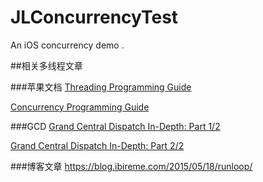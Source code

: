 # JLConcurrencyTest
An iOS concurrency demo . 

##相关多线程文章

###苹果文档
<a href="https://developer.apple.com/library/content/documentation/Cocoa/Conceptual/Multithreading/Introduction/Introduction.html#//apple_ref/doc/uid/10000057i-CH1-SW1">Threading Programming Guide</a>

<a href="https://developer.apple.com/library/content/documentation/General/Conceptual/ConcurrencyProgrammingGuide/Introduction/Introduction.html#//apple_ref/doc/uid/TP40008091-CH1-SW1">Concurrency Programming Guide</a>

###GCD 
<a href= "https://www.raywenderlich.com/63338/grand-central-dispatch-in-depth-part-1">Grand Central Dispatch In-Depth: Part 1/2</a>

<a href= "https://www.raywenderlich.com/63338/grand-central-dispatch-in-depth-part-2">Grand Central Dispatch In-Depth: Part 2/2</a>

###博客文章
https://blog.ibireme.com/2015/05/18/runloop/
